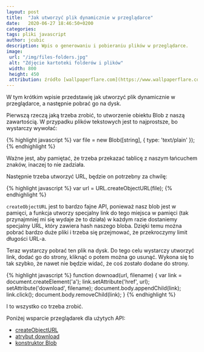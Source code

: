 ```yaml
---
layout: post
title:  "Jak utworzyć plik dynamicznie w przeglądarce"
date:   2020-06-27 18:46:50+0200
categories:
tags: pliki javascript
author: jcubic
description: Wpis o generowaniu i pobieraniu plików w przeglądarce.
image:
 url: "/img/files-folders.jpg"
 alt: "Zdjęcie kartoteki folderów i plików"
 width: 800
 height: 450
 attribution: źródło [wallpaperflare.com](https://www.wallpaperflare.com/blue-metal-folder-cases-organization-register-files-office-wallpaper-zfetf); licencja [Domena Publiczna](https://creativecommons.org/licenses/publicdomain/)
---
```



W tym krótkim wpisie przedstawię jak utworzyć plik dynamicznie w przeglądarce, a następnie
pobrać go na dysk.

<!-- more -->

Pierwszą rzeczą jaką trzeba zrobić, to utworzenie obiektu Blob z naszą zawartością.
W przypadku plików tekstowych jest to najprostsze, bo wystarczy wywołać:

{% highlight javascript %}
var file = new Blob([string], { type: 'text/plain' });
{% endhighlight %}

Ważne jest, aby pamiętać, że trzeba przekazać tablicę z naszym łańcuchem znaków,
inaczej to nie zadziała.

Następnie trzeba utworzyć URL, będzie on potrzebny za chwilę:

{% highlight javascript %}
var url = URL.createObjectURL(file);
{% endhighlight %}

`createObjectURL` jest to bardzo fajne API, ponieważ nasz blob jest w pamięci, a funkcja utworzy
specjalny link do tego miejsca w pamięci (tak przynajmniej mi się wydaje że to działa)
w każdym razie dostaniemy specjalny URL, który zawiera hash naszego bloba. Dzięki temu
można pobrać bardzo duże pliki i trzeba się przejmować, że przekroczymy limit długości URL-a.

Teraz wystarczy pobrać ten plik na dysk. Do tego celu wystarczy utworzyć link, dodać go do
strony, kliknąć o potem można go usunąć. Wykona się to tak szybko, że nawet nie będzie widać, że
coś zostało dodane do strony.

{% highlight javascript %}
function downoad(url, filename) {
    var link = document.createElement('a');
    link.setAttribute('href', url);
    setAttribute('download', filename);
    document.body.appendChild(link);
    link.click();
    document.body.removeChild(link);
}
{% endhighlight %}

I to wszystko co trzeba zrobić.

Poniżej wsparcie przeglądarek dla użytych API:

* [createObjectURL](https://caniuse.com/#feat=mdn-api_url_createobjecturl)
* [atrybut download](https://caniuse.com/#feat=download)
* [konstruktor Blob](https://caniuse.com/#feat=blobbuilder)

